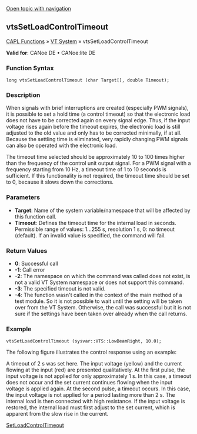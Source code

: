 [Open topic with navigation](../../../../../CANoeDEFamily.htm#Topics/CAPLFunctions/VTSystem/Functions/CAPLfunctionVTSvtsSetLoadControlTimeout.md)

## vtsSetLoadControlTimeout

[CAPL Functions](../../CAPLfunctions.md) » [VT System](../CAPLfunctionsVTSystemOverview.md) » vtsSetLoadControlTimeout

**Valid for**: CANoe DE • CANoe:lite DE

### Function Syntax

```plaintext
long vtsSetLoadControlTimeout (char Target[], double Timeout);
```

### Description

When signals with brief interruptions are created (especially PWM signals), it is possible to set a hold time (a control timeout) so that the electronic load does not have to be corrected again on every signal edge. Thus, if the input voltage rises again before the timeout expires, the electronic load is still adjusted to the old value and only has to be corrected minimally, if at all. Because the settling time is eliminated, very rapidly changing PWM signals can also be operated with the electronic load.

The timeout time selected should be approximately 10 to 100 times higher than the frequency of the control unit output signal. For a PWM signal with a frequency starting from 10 Hz, a timeout time of 1 to 10 seconds is sufficient. If this functionality is not required, the timeout time should be set to 0, because it slows down the corrections.

### Parameters

- **Target**: Name of the system variable/namespace that will be affected by this function call.
- **Timeout**: Defines the timeout time for the internal load in seconds. Permissible range of values: 1...255 s, resolution 1 s, 0: no timeout (default). If an invalid value is specified, the command will fail.

### Return Values

- **0**: Successful call
- **-1**: Call error
- **-2**: The namespace on which the command was called does not exist, is not a valid VT System namespace or does not support this command.
- **-3**: The specified timeout is not valid.
- **-4**: The function wasn't called in the context of the main method of a test module. So it is not possible to wait until the setting will be taken over from the VT System. Otherwise, the call was successful but it is not sure if the settings have been taken over already when the call returns.

### Example

```plaintext
vtsSetLoadControlTimeout (sysvar::VTS::LowBeamRight, 10.0);
```

The following figure illustrates the control response using an example:

A timeout of 2 s was set here. The input voltage (yellow) and the current flowing at the input (red) are presented qualitatively. At the first pulse, the input voltage is not applied for only approximately 1 s. In this case, a timeout does not occur and the set current continues flowing when the input voltage is applied again. At the second pulse, a timeout occurs. In this case, the input voltage is not applied for a period lasting more than 2 s. The internal load is then connected with high resistance. If the input voltage is restored, the internal load must first adjust to the set current, which is apparent from the slow rise in the current.

[SetLoadControlTimeout](CAPLfunctionVTSSetLoadControlTimeout.md)
